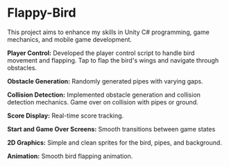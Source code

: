 # Flappy-Bird
 
This project aims to enhance my skills in Unity C# programming, game mechanics, and mobile game development.

**Player Control:** Developed the player control script to handle bird movement and flapping. Tap to flap the bird's wings and navigate through obstacles.

**Obstacle Generation:** Randomly generated pipes with varying gaps.

**Collision Detection:** Implemented obstacle generation and collision detection mechanics. Game over on collision with pipes or ground.

**Score Display:** Real-time score tracking.

**Start and Game Over Screens:** Smooth transitions between game states

**2D Graphics:** Simple and clean sprites for the bird, pipes, and background.

**Animation:** Smooth bird flapping animation.


